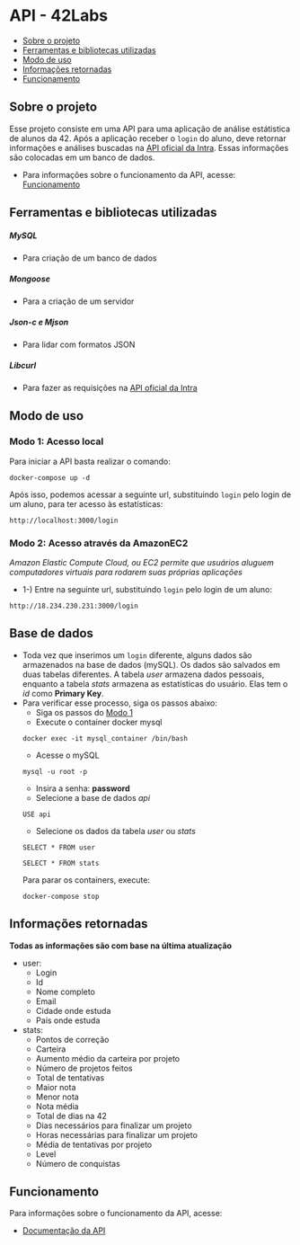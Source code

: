 # API - 42Labs

* [Sobre o projeto](#sobre-o-projeto)
* [Ferramentas e bibliotecas utilizadas](#ferramentas-e-bibliotecas-utilizadas)
* [Modo de uso](#modo-de-uso)
* [Informações retornadas](#informações-retornadas)
* [Funcionamento](#funcionamento)

## **Sobre o projeto**
Esse projeto consiste em uma API para uma aplicação de análise estátistica de alunos da 42. 
Após a aplicação receber o `login` do aluno, deve retornar informações e análises buscadas na [API oficial da Intra](https://api.intra.42.fr/). Essas informações são colocadas em um banco de dados.

- Para informações sobre o funcionamento da API, acesse: [Funcionamento](#funcionamento)

## **Ferramentas e bibliotecas utilizadas**

##### MySQL
- Para criação de um banco de dados
##### Mongoose
- Para a criação de um servidor
##### Json-c e Mjson
- Para lidar com formatos JSON
##### Libcurl
- Para fazer as requisições na [API oficial da Intra](https://api.intra.42.fr)

## **Modo de uso**
### Modo 1: Acesso local
Para iniciar a API basta realizar o comando:

```
docker-compose up -d
```

Após isso, podemos acessar a seguinte url, substituindo `login` pelo login de um aluno, para ter acesso às estatísticas:
```
http://localhost:3000/login
```

### Modo 2: Acesso através da AmazonEC2
*Amazon Elastic Compute Cloud, ou EC2 permite que usuários aluguem computadores virtuais para rodarem suas próprias aplicações*
- 1-) Entre na seguinte url, substituindo `login` pelo login de um aluno:
```
http://18.234.230.231:3000/login
```

## **Base de dados**
* Toda vez que inserimos um `login` diferente, alguns dados são armazenados na base de dados (mySQL).  Os dados são salvados em duas tabelas diferentes. A tabela *user* armazena dados pessoais, enquanto a tabela *stats* armazena as estatísticas do usuário. Elas tem o *id* como **Primary Key**.
* Para verificar esse processo, siga os passos abaixo:
	* Siga os passos do [Modo 1](#modo-1:-acesso-local)
	- Execute o container docker mysql
	```
	docker exec -it mysql_container /bin/bash
	```
	- Acesse o mySQL
	```
	mysql -u root -p
	```
	- Insira a senha: **password**
	- Selecione a base de dados *api*
	```
	USE api
	```
	- Selecione os dados da tabela *user* ou *stats*
	```
	SELECT * FROM user
	```
	```
	SELECT * FROM stats
	```
	Para parar os containers, execute:
	```
	docker-compose stop
	```

## **Informações retornadas**
**Todas as informações são com base na última atualização**
- user:
	- Login
	- Id
	- Nome completo
	- Email
	- Cidade onde estuda
	- País onde estuda
- stats:
	- Pontos de correção
	- Carteira
	- Aumento médio da carteira por projeto
	- Número de projetos feitos
	- Total de tentativas
	- Maior nota
	- Menor nota
	- Nota média
	- Total de dias na 42
	- Dias necessários para finalizar um projeto
	- Horas necessárias para finalizar um projeto
	- Média de tentativas por projeto
	- Level
	- Número de conquistas

## **Funcionamento**
Para informações sobre o funcionamento da API, acesse:
* [Documentação da API](https://github.com/42sp/42labs-selection-process-marco-kraemer/blob/main/DOCUMENTATION.md)